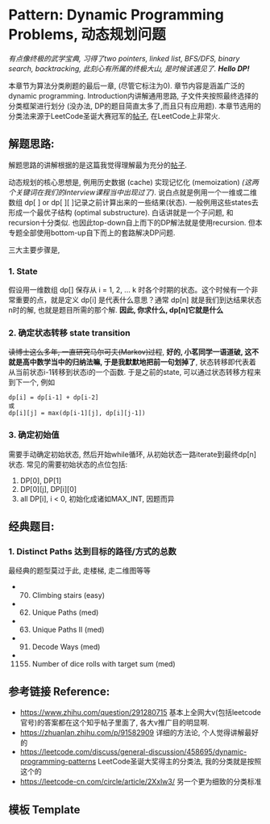 # Pattern: Dynamic Programming Problems, 动态规划问题
*有点像终极的武学宝典, 习得了two pointers, linked list, BFS/DFS, binary search, backtracking, 此刻心有所属的终极大山, 是时候该遇见了. **Hello DP!***

本章节为算法分类刷题的最后一章, (尽管它标注为0). 章节内容是涵盖广泛的dynamic programming. Introduction内讲解通用思路, 子文件夹按照最终选择的分类框架进行划分 (没办法, DP的题目简直太多了,而且只有应用题). 本章节选用的分类法来源于LeetCode圣诞大赛冠军的[帖子](https://leetcode.com/discuss/general-discussion/458695/dynamic-programming-patterns), 在LeetCode上非常火. 

## **解题思路:**

解题思路的讲解根据的是这篇我觉得理解最为充分的[帖子](https://zhuanlan.zhihu.com/p/91582909).

动态规划的核心思想是, 例用历史数据 (cache) 实现记忆化 (memoization) *(这两个关键词在我们的interview课程当中出现过了)*. 说白点就是例用一个一维或二维数组 dp[ ] or dp[ ][ ]记录之前计算出来的一些结果(状态). 一般例用这些states去形成一个最优子结构 (optimal substructure). 白话讲就是一个子问题, 和recursion十分类似. 也因此top-down自上而下的DP解法就是使用recursion. 但本专题全部使用bottom-up自下而上的套路解决DP问题. 

三大主要步骤是,

### **1. State**
假设用一维数组 dp[] 保存从 i = 1, 2, ... k 时各个时期的状态。这个时候有一个非常重要的点，就是定义 dp[i] 是代表什么意思？通常 dp[n] 就是我们到达结果状态n时的解, 也就是题目所需的那个解. **因此, 你求什么, dp[n]它就是什么**

### **2. 确定状态转移 state transition**
~~读博士这么多年, 一直研究马尔可夫(Markov)过程~~, **好的, 小茗同学一语道破, 这不就是高中数学当中的归纳法嘛, 于是我默默地把前一句划掉了**, 状态转移即代表着从当前状态i-1转移到状态i的一个函数. 于是之前的state, 可以通过状态转移方程来到下一个, 例如
```
dp[i] = dp[i-1] + dp[i-2]
或
dp[i][j] = max(dp[i-1][j], dp[i][j-1])
```

### **3. 确定初始值**
需要手动确定初始状态, 然后开始while循环, 从初始状态一路iterate到最终dp[n]状态. 常见的需要初始状态的点位包括: 

1. DP[0], DP[1]
2. DP[0][j], DP[i][0]
3. all DP[i], i < 0, 初始化成诸如MAX_INT, 因题而异

## **经典题目:**

### 1. Distinct Paths 达到目标的路径/方式的总数
最经典的题型莫过于此, 走楼梯, 走二维图等等

- 70. Climbing stairs (easy)
- 62. Unique Paths (med)
- 63. Unique Paths II (med)
- 91. Decode Ways (med)
- 1155. Number of dice rolls with target sum (med)


## **参考链接 Reference:**

- https://www.zhihu.com/question/291280715 基本上全网大v(包括leetcode官号)的答案都在这个知乎帖子里面了, 各大v推广目的明显啊.
- https://zhuanlan.zhihu.com/p/91582909 详细的方法论, 个人觉得讲解最好的
- https://leetcode.com/discuss/general-discussion/458695/dynamic-programming-patterns LeetCode圣诞大奖得主的分类法, 我的分类就是按照这个的
- https://leetcode-cn.com/circle/article/2Xxlw3/ 另一个更为细致的分类标准

## **模板 Template**
```py

```